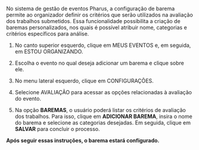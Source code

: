 No sistema de gestão de eventos Pharus, a configuração de barema permite ao organizador definir os critérios que serão utilizados na avaliação dos trabalhos submetidos. Essa funcionalidade possibilita a criação de baremas personalizados, nos quais é possível atribuir nome, categorias e critérios específicos para análise.


1. No canto superior esquerdo, clique em MEUS EVENTOS e, em seguida, em ESTOU ORGANIZANDO.

2. Escolha o evento no qual deseja adicionar um barema e clique sobre ele.

3. No menu lateral esquerdo, clique em CONFIGURAÇÕES.

4. Selecione AVALIAÇÃO para acessar as opções relacionadas à avaliação do evento.

5. Na opção **BAREMAS**, o usuário poderá listar os critérios de avaliação dos trabalhos. Para isso, clique em **ADICIONAR BAREMA**, insira o nome do barema e selecione as categorias desejadas.
Em seguida, clique em **SALVAR** para concluir o processo.

**Após seguir essas instruções, o barema estará configurado.**

